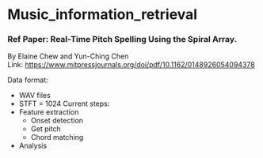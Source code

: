 # Music_information_retrieval

### Ref Paper: Real-Time Pitch Spelling Using the Spiral Array. 
By Elaine Chew and Yun-Ching Chen
</br> Link: https://www.mitpressjournals.org/doi/pdf/10.1162/0148926054094378

Data format:
- WAV files
- STFT = 1024
Current steps:
- Feature extraction
  - Onset detection
  - Get pitch
  - Chord matching
- Analysis

